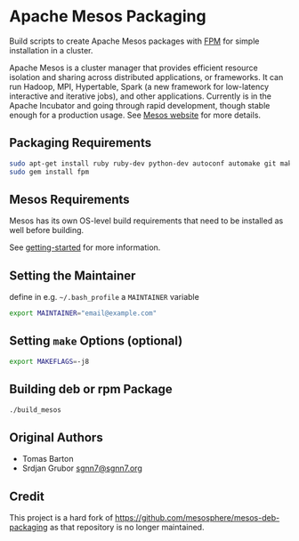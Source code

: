 # Apache Mesos Packaging

Build scripts to create Apache Mesos packages with [FPM](https://github.com/jordansissel/fpm) for simple installation in a cluster.

Apache Mesos is a cluster manager that provides efficient resource isolation and sharing across distributed applications, or frameworks.
It can run Hadoop, MPI, Hypertable, Spark (a new framework for low-latency interactive and iterative jobs), and other applications.
Currently is in the Apache Incubator and going through rapid development, though stable enough for a production usage.
See [Mesos website](http://mesos.apache.org) for more details.

## Packaging Requirements

```bash
sudo apt-get install ruby ruby-dev python-dev autoconf automake git make libssl-dev libcurl3 libtool
sudo gem install fpm
```

## Mesos Requirements

Mesos has its own OS-level build requirements that need to be installed as well before building.

See [getting-started](https://mesos.apache.org/getting-started/) for more information.


## Setting the Maintainer

define in e.g. `~/.bash_profile` a `MAINTAINER` variable

```bash
export MAINTAINER="email@example.com"
```

## Setting `make` Options (optional)

```bash
export MAKEFLAGS=-j8
```

## Building deb or rpm Package

```bash
./build_mesos
```

## Original Authors

   * Tomas Barton
   * Srdjan Grubor <sgnn7@sgnn7.org>

## Credit

This project is a hard fork of https://github.com/mesosphere/mesos-deb-packaging as that repository is no longer maintained.
